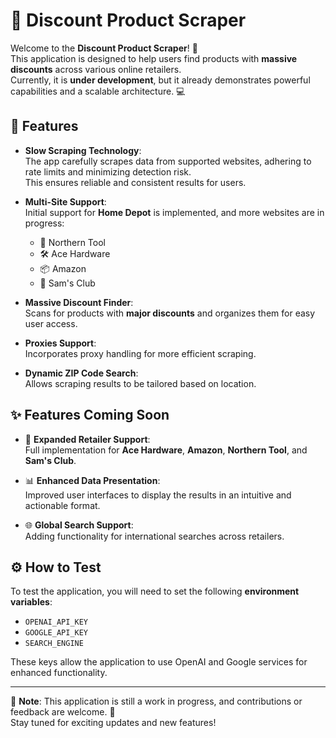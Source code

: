 # 🛒 Discount Product Scraper

Welcome to the **Discount Product Scraper**! 🎉  
This application is designed to help users find products with **massive discounts** across various online retailers.  
Currently, it is **under development**, but it already demonstrates powerful capabilities and a scalable architecture. 💻

## 🚀 Features

- **Slow Scraping Technology**:  
  The app carefully scrapes data from supported websites, adhering to rate limits and minimizing detection risk.  
  This ensures reliable and consistent results for users.

- **Multi-Site Support**:  
  Initial support for **Home Depot** is implemented, and more websites are in progress:  
  - 🔨 Northern Tool  
  - 🛠️ Ace Hardware  
  - 📦 Amazon  
  - 🛒 Sam's Club  

- **Massive Discount Finder**:  
  Scans for products with **major discounts** and organizes them for easy user access.

- **Proxies Support**:  
  Incorporates proxy handling for more efficient scraping.

- **Dynamic ZIP Code Search**:  
  Allows scraping results to be tailored based on location.

## ✨ Features Coming Soon

- 🚧 **Expanded Retailer Support**:  
  Full implementation for **Ace Hardware**, **Amazon**, **Northern Tool**, and **Sam's Club**.

- 📊 **Enhanced Data Presentation**:  
  Improved user interfaces to display the results in an intuitive and actionable format.

- 🌐 **Global Search Support**:  
  Adding functionality for international searches across retailers.

## ⚙️ How to Test

To test the application, you will need to set the following **environment variables**:  
- `OPENAI_API_KEY`  
- `GOOGLE_API_KEY`  
- `SEARCH_ENGINE`  

These keys allow the application to use OpenAI and Google services for enhanced functionality.

---

🎯 **Note**: This application is still a work in progress, and contributions or feedback are welcome. 🚀  
Stay tuned for exciting updates and new features!

